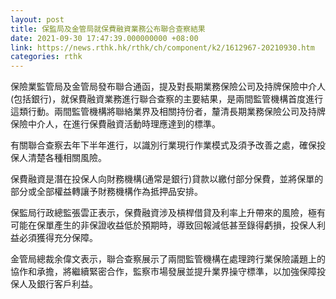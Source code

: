 ```yaml
---
layout: post
title: 保監局及金管局就保費融資業務公布聯合查察結果
date: 2021-09-30 17:47:39.000000000 +08:00
link: https://news.rthk.hk/rthk/ch/component/k2/1612967-20210930.htm
categories: rthk
---
```


保險業監管局及金管局發布聯合通函，提及對長期業務保險公司及持牌保險中介人(包括銀行)，就保費融資業務進行聯合查察的主要結果，是兩間監管機構首度進行這類行動。兩間監管機構將聯絡業界及相關持份者，釐清長期業務保險公司及持牌保險中介人，在進行保費融資活動時理應達到的標準。

有關聯合查察去年下半年進行，以識別行業現行作業模式及須予改善之處，確保投保人清楚各種相關風險。

保費融資是潛在投保人向財務機構(通常是銀行)貸款以繳付部分保費，並將保單的部分或全部權益轉讓予財務機構作為抵押品安排。

保監局行政總監張雲正表示，保費融資涉及槓桿借貸及利率上升帶來的風險，極有可能在保單產生的非保證收益低於預期時，導致回報減低甚至錄得虧損，投保人利益必須獲得充分保障。

金管局總裁余偉文表示，聯合查察展示了兩間監管機構在處理跨行業保險議題上的協作和承擔，將繼續緊密合作，監察市場發展並提升業界操守標準，以加強保障投保人及銀行客戶利益。
